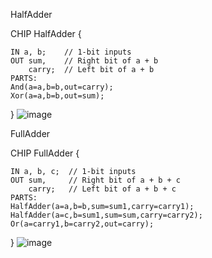 HalfAdder

CHIP HalfAdder {

    IN a, b;    // 1-bit inputs
    OUT sum,    // Right bit of a + b 
        carry;  // Left bit of a + b
    PARTS:
    And(a=a,b=b,out=carry);
    Xor(a=a,b=b,out=sum);
}
![image](https://github.com/user-attachments/assets/a1036ead-192b-4c6d-be75-6292a7fddd50)

FullAdder

CHIP FullAdder {

    IN a, b, c;  // 1-bit inputs
    OUT sum,     // Right bit of a + b + c
        carry;   // Left bit of a + b + c
    PARTS:
    HalfAdder(a=a,b=b,sum=sum1,carry=carry1);
    HalfAdder(a=c,b=sum1,sum=sum,carry=carry2);
    Or(a=carry1,b=carry2,out=carry);
}
![image](https://github.com/user-attachments/assets/d5444893-c010-4ee1-ae1b-1f0df143ded0)
